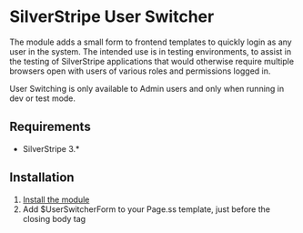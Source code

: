 SilverStripe User Switcher
=============================

The module adds a small form to frontend templates to quickly login as any user in the system. The intended use is in testing environments, to assist in the testing of SilverStripe applications that would otherwise require multiple browsers open with users of various roles and permissions logged in. 

User Switching is only available to Admin users and only when running in dev or test mode.

Requirements
------------
* SilverStripe 3.*

Installation
-------------------------
1. [Install the module](http://doc.silverstripe.org/framework/en/topics/modules)
2. Add $UserSwitcherForm to your Page.ss template, just before the closing body tag
